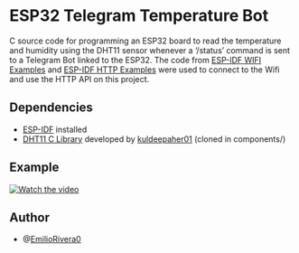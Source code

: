 # ESP32 Telegram Temperature Bot
C source code for programming an ESP32 board to read the temperature and humidity using the DHT11 sensor whenever a ‘/status’ command is sent to a Telegram Bot linked to the ESP32. The code from [ESP-IDF WIFI Examples](https://github.com/espressif/esp-idf/blob/v5.2.5/examples/wifi/getting_started/station/main/station_example_main.c) and [ESP-IDF HTTP Examples](https://github.com/espressif/esp-idf/blob/v5.0/examples/protocols/esp_http_client/main/esp_http_client_example.c) were used to connect to the Wifi and use the HTTP API on this project.

## Dependencies
- [ESP-IDF](https://docs.espressif.com/projects/esp-idf/en/latest/esp32/get-started/linux-macos-setup.html) installed
- [DHT11 C Library](https://github.com/kuldeepaher01/esp32-DHT11) developed by [kuldeepaher01](https://github.com/kuldeepaher01) (cloned in components/)

## Example
[![Watch the video](https://img.youtube.com/vi/zLXlb8f3CNQ/maxresdefault.jpg)](https://www.youtube.com/watch?v=zLXlb8f3CNQ)

## Author
- @[EmilioRivera0](https://github.com/EmilioRivera0)

